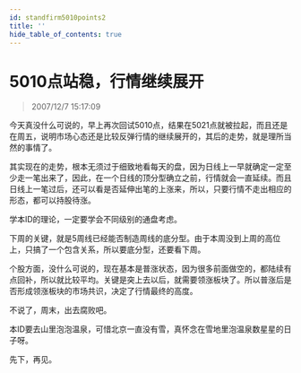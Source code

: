 ```yaml
---
id: standfirm5010points2 
title: ''
hide_table_of_contents: true
---
```


# 5010点站稳，行情继续展开

> 2007/12/7 15:17:09

<div style={{color: '#009900', fontWeight: '500', fontSize: '18px'}}>

今天真没什么可说的，早上再次回试5010点，结果在5021点就被拉起，而且还是在周五，说明市场心态还是比较反弹行情的继续展开的，其后的走势，就是理所当然的事情了。
 
其实现在的走势，根本无须过于细致地看每天的盘，因为日线上一早就确定一定至少走一笔出来了，因此，在一个日线的顶分型确立之前，行情就会一直延续。而且日线上一笔过后，还可以看是否延伸出笔的上涨来，所以，只要行情不走出相应的形态，都可以持股待涨。
 
学本ID的理论，一定要学会不同级别的通盘考虑。
 
下周的关键，就是5周线已经能否制造周线的底分型。由于本周没到上周的高位上，只搞了一个包含关系，所以要底分型，还要看下周。
 
个股方面，没什么可说的，现在基本是普涨状态，因为很多前面做空的，都陆续有点回补，所以就比较平均。关键是突上去以后，就需要领涨板块了。所以普涨后是否形成领涨板块的市场共识，决定了行情最终的高度。
 
不说了，周末，出去腐败吧。
 
本ID要去山里泡泡温泉，可惜北京一直没有雪，真怀念在雪地里泡温泉数星星的日子呀。
 
先下，再见。

</div>